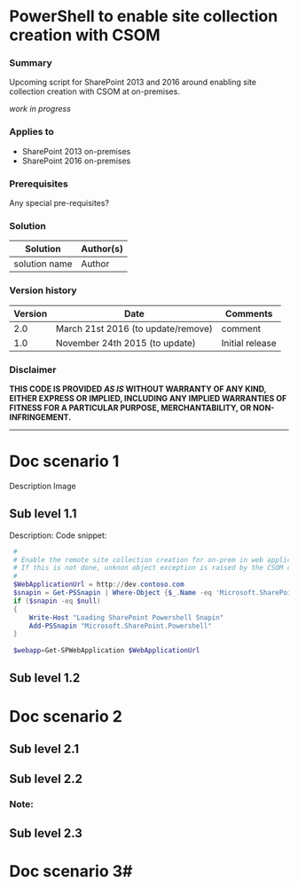 # PowerShell to enable site collection creation with CSOM #

### Summary ###
Upcoming script for SharePoint 2013 and 2016 around enabling site collection creation with CSOM at on-premises.

*work in progress*
 
### Applies to ###
-  SharePoint 2013 on-premises
-  SharePoint 2016 on-premises

### Prerequisites ###
Any special pre-requisites?

### Solution ###
Solution | Author(s)
---------|----------
solution name | Author

### Version history ###
Version  | Date | Comments
---------| -----| --------
2.0  | March 21st 2016 (to update/remove)| comment
1.0  | November 24th 2015 (to update) | Initial release

### Disclaimer ###
**THIS CODE IS PROVIDED *AS IS* WITHOUT WARRANTY OF ANY KIND, EITHER EXPRESS OR IMPLIED, INCLUDING ANY IMPLIED WARRANTIES OF FITNESS FOR A PARTICULAR PURPOSE, MERCHANTABILITY, OR NON-INFRINGEMENT.**


----------

# Doc scenario 1 #
Description
Image


## Sub level 1.1 ##
Description:
Code snippet:
```PowerShell
 #
 # Enable the remote site collection creation for on-prem in web application level
 # If this is not done, unknon object exception is raised by the CSOM code
 #
 $WebApplicationUrl = http://dev.contoso.com
 $snapin = Get-PSSnapin | Where-Object {$_.Name -eq 'Microsoft.SharePoint.Powershell'}
 if ($snapin -eq $null) 
 {
     Write-Host "Loading SharePoint Powershell Snapin"
     Add-PSSnapin "Microsoft.SharePoint.Powershell"
 }    
  
 $webapp=Get-SPWebApplication $WebApplicationUrl  

```

## Sub level 1.2 ##

# Doc scenario 2 #

## Sub level 2.1 ##

## Sub level 2.2 ##

### Note: ###

## Sub level 2.3 ##

# Doc scenario 3#

